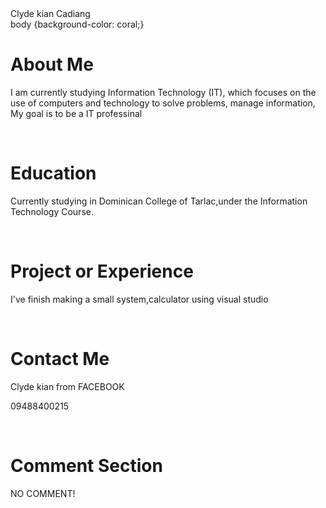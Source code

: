 <html>
<head> Clyde kian Cadiang </head>
<br>
body {background-color: coral;}
<h1>About Me</h1>
<p>I am currently studying Information Technology (IT), which focuses on the use of computers and technology to solve problems, manage information, My goal is to be a IT professinal</p>
<br>
<h1>Education</h1>
<p>Currently studying in Dominican College of Tarlac,under the Information Technology Course.</p>
<br>
<h1> Project or Experience </h1>
<p>I've finish making a small system,calculator using visual studio</p>
<br>
<h1>Contact Me</h1>
<p>Clyde kian from FACEBOOK</p>
<p>09488400215</p>
<br>
<h1>Comment Section</h1>
<p>NO COMMENT!</p>
